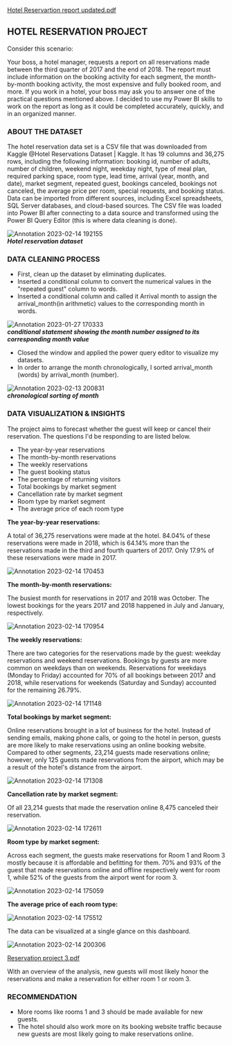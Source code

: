 [Hotel Reservartion report updated.pdf](https://github.com/BiliqeesA/Hotel-reservation-report/files/10786326/Hotel.Reservartion.report.updated.pdf)
## HOTEL RESERVATION PROJECT

Consider this scenario:

Your boss, a hotel manager, requests a report on all reservations made between the third quarter of 2017 and the end of 2018. The report must include information on the booking activity for each segment, the month-by-month booking activity, the most expensive and fully booked room, and more. If you work in a hotel, your boss may ask you to answer one of the practical questions mentioned above. I decided to use my Power BI skills to work on the report as long as it could be completed accurately, quickly, and in an organized manner.

### ABOUT THE DATASET

The hotel reservation data set is a CSV file that was downloaded from Kaggle @Hotel Reservations Dataset | Kaggle. It has 19 columns and 36,275 rows, including the following information: booking id, number of adults, number of children, weekend night, weekday night, type of meal plan, required parking space, room type, lead time, arrival (year, month, and date), market segment, repeated guest, bookings canceled, bookings not canceled, the average price per room, special requests, and booking status. Data can be imported from different sources, including Excel spreadsheets, SQL Server databases, and cloud-based sources. The CSV file was loaded into Power BI after connecting to a data source and transformed using the Power BI Query Editor (this is where data cleaning is done).

![Annotation 2023-02-14 192155](https://user-images.githubusercontent.com/119788228/219125551-e675c90f-d35d-4fa4-871f-15a26eae833f.png)  
***Hotel reservation dataset***

### DATA CLEANING PROCESS

- First, clean up the dataset by eliminating duplicates.
- Inserted a conditional column to convert the numerical values in the "repeated guest" column to words.
- Inserted a conditional column and called it Arrival month to assign the arrival_month(in arithmetic) values to the corresponding month in words.

![Annotation 2023-01-27 170333](https://user-images.githubusercontent.com/119788228/220158581-fe98d37d-e9a5-40ed-a2c3-bf4dbedda963.png)  
***conditional statement showing the month number assigned to its corresponding month value***

- Closed the window and applied the power query editor to visualize my datasets.
- In order to arrange the month chronologically, I sorted arrival_month (words) by arrival_month (number).

![Annotation 2023-02-13 200831](https://user-images.githubusercontent.com/119788228/220158993-0dabb67e-be0e-4f09-aa41-736bacb98eff.png)  
***chronological sorting of month***

### DATA VISUALIZATION & INSIGHTS

The project aims to forecast whether the guest will keep or cancel their reservation. The questions I'd be responding to are listed below.
- The year-by-year reservations
- The month-by-month reservations
- The weekly reservations
- The guest booking status
- The percentage of returning visitors
- Total bookings by market segment
- Cancellation rate by market segment
- Room type by market segment
- The average price of each room type

**The year-by-year reservations:**  

A total of 36,275 reservations were made at the hotel. 84.04% of these reservations were made in 2018, which is 64.14% more than the reservations made in the third and fourth quarters of 2017. Only 17.9% of these reservations were made in 2017.

![Annotation 2023-02-14 170453](https://user-images.githubusercontent.com/119788228/220160153-d9acb3ce-5226-4518-b049-6f5f8d11309e.png)

**The month-by-month reservations:**  

The busiest month for reservations in 2017 and 2018 was October. The lowest bookings for the years 2017 and 2018 happened in July and January, respectively.

![Annotation 2023-02-14 170954](https://user-images.githubusercontent.com/119788228/220160320-860de4e1-7dd9-4f30-9fc5-d00c5303fbaa.png)

**The weekly reservations:**  

There are two categories for the reservations made by the guest: weekday reservations and weekend reservations. Bookings by guests are more common on weekdays than on weekends. Reservations for weekdays (Monday to Friday) accounted for 70% of all bookings between 2017 and 2018, while reservations for weekends (Saturday and Sunday) accounted for the remaining 26.79%.

![Annotation 2023-02-14 171148](https://user-images.githubusercontent.com/119788228/220160479-46297d48-e14e-4e93-b596-5409f34872e2.png)

**Total bookings by market segment:**  

Online reservations brought in a lot of business for the hotel. Instead of sending emails, making phone calls, or going to the hotel in person, guests are more likely to make reservations using an online booking website. Compared to other segments, 23,214 guests made reservations online; however, only 125 guests made reservations from the airport, which may be a result of the hotel's distance from the airport.

![Annotation 2023-02-14 171308](https://user-images.githubusercontent.com/119788228/220160575-aada7021-a0da-44f2-a9d2-4d83bc8ab84c.png)

**Cancellation rate by market segment:**  

Of all 23,214 guests that made the reservation online 8,475 canceled their reservation.

![Annotation 2023-02-14 172611](https://user-images.githubusercontent.com/119788228/220160775-ff4b5bc5-2c82-4cb1-a650-d938d9b1d61f.png)

**Room type by market segment:**  

Across each segment, the guests make reservations for Room 1 and Room 3 mostly because it is affordable and befitting for them. 70% and 93% of the guest that made reservations online and offline respectively went for room 1, while 52% of the guests from the airport went for room 3.

![Annotation 2023-02-14 175059](https://user-images.githubusercontent.com/119788228/220160936-a2dd4e97-277f-4d7b-baca-56abf8c191ff.png)

**The average price of each room type:**  


![Annotation 2023-02-14 175512](https://user-images.githubusercontent.com/119788228/220161199-b6d5147d-340e-44e7-b053-528eb256a0c9.png)

The data can be visualized at a single glance on this dashboard.

![Annotation 2023-02-14 200306](https://user-images.githubusercontent.com/119788228/220161412-5a41564d-42dc-42aa-a890-cfd758a2dcaf.png)

[Reservation project 3.pdf](https://github.com/BiliqeesA/Hotel-reservation-report/files/10786336/Reservation.project.3.pdf)


With an overview of the analysis, new guests will most likely honor the reservations and make a reservation for either room 1 or room 3.

### RECOMMENDATION

- More rooms like rooms 1 and 3 should be made available for new guests. 
- The hotel should also work more on its booking website traffic because new guests are most likely going to make reservations online.








